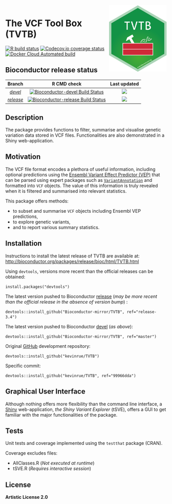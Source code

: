<img src="man/figures/logo.png" align="right" alt="logo.png" width="180" />

# The VCF Tool Box (TVTB)

<!-- badges: start -->
[![R build status](https://github.com/kevinrue/TVTB/workflows/build_check_deploy/badge.svg)](https://github.com/kevinrue/TVTB/actions)
[![Codecov.io coverage status](https://codecov.io/github/kevinrue/TVTB/coverage.svg?branch=master)](https://codecov.io/github/kevinrue/TVTB)
[![Docker Cloud Automated build](https://img.shields.io/docker/cloud/automated/kevinrue/TVTB)](https://hub.docker.com/r/kevinrue/TVTB)
<!-- badges: end -->

## Bioconductor release status

|      Branch      |    R CMD check   | Last updated |
|:----------------:|:----------------:|:------------:|
| [_devel_](http://bioconductor.org/packages/devel/bioc/html/TVTB.html) | [![Bioconductor-devel Build Status](http://bioconductor.org/shields/build/devel/bioc/TVTB.svg)](http://bioconductor.org/checkResults/devel/bioc-LATEST/TVTB) | ![](http://bioconductor.org/shields/lastcommit/devel/bioc/TVTB.svg) |
| [_release_](http://bioconductor.org/packages/release/bioc/html/TVTB.html) | [![Bioconductor-release Build Status](http://bioconductor.org/shields/build/release/bioc/TVTB.svg)](http://bioconductor.org/checkResults/release/bioc-LATEST/TVTB) | ![](http://bioconductor.org/shields/lastcommit/release/bioc/TVTB.svg) |

## Description

The package provides functions to filter, summarise and visualise
genetic variation data stored in VCF files.
Functionalities are also demonstrated in a Shiny web-application.

## Motivation

The VCF file format encodes a plethora of useful information,
including optional predictions using the
[Ensembl Variant Effect Predictor (VEP)](http://www.ensembl.org/info/docs/tools/vep/index.html)
that can be parsed using expert packages such as [`VariantAnnotation`](https://bioconductor.org/packages/release/bioc/html/VariantAnnotation.html)
and formatted into `VCF` objects.
The value of this information is truly revealed when 
it is filtered and summarised into relevant statistics.

This package offers methods:

* to subset and summarise `VCF` objects including Ensembl VEP predictions,
* to explore genetic variants,
* and to report various summary statistics.

## Installation

Instructions to install the latest release of TVTB are available at:
http://bioconductor.org/packages/release/bioc/html/TVTB.html

Using `devtools`, versions more recent than the official releases can be
obtained:

    install.packages("devtools")

The latest version pushed to Bioconductor
[release](https://github.com/Bioconductor-mirror/TVTB/tree/release-3.4)
(_may be more recent than the official release in the absence of version bump_)
:

    devtools::install_github("Bioconductor-mirror/TVTB", ref="release-3.4")

The latest version pushed to Bioconductor
[devel](https://github.com/Bioconductor-mirror/TVTB/tree/master)
(_as above_):

    devtools::install_github("Bioconductor-mirror/TVTB", ref="master")

Original [GitHub](https://github.com/kevinrue/TVTB/tree/master)
development repository:

    devtools::install_github("kevinrue/TVTB")

Specific commit:

    devtools::install_github("kevinrue/TVTB", ref="99966dda")

## Graphical User Interface

Although nothing offers more flexibility than the command line interface,
a [Shiny](http://shiny.rstudio.com/) web-application,
_the Shiny Variant Explorer_ (tSVE), offers a GUI
to get familiar with the major functionalities of the package.

## Tests

Unit tests and coverage implemented using the `testthat` package (CRAN).

Coverage excludes files:

* AllClasses.R (_Not executed at runtime_)
* tSVE.R (_Requires interactive session_)

## License

**Artistic License 2.0**
